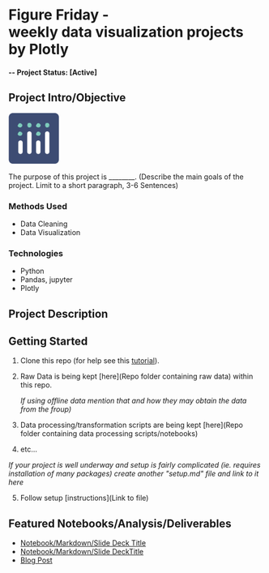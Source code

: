 # Figure Friday -<br> weekly data visualization projects by Plotly

#### -- Project Status: [Active]

## Project Intro/Objective

<div>
  <img src="https://github.com/devicons/devicon/blob/master/icons/plotly/plotly-original.svg" title="Plotly" alt="Plotly" width="100" height="100"/>&nbsp;
</div>


The purpose of this project is ________. (Describe the main goals of the project. Limit to a short paragraph, 3-6 Sentences)


### Methods Used
* Data Cleaning
* Data Visualization


### Technologies
* Python
* Pandas, jupyter
* Plotly

## Project Description

## Getting Started

1. Clone this repo (for help see this [tutorial](https://help.github.com/articles/cloning-a-repository/)).
2. Raw Data is being kept [here](Repo folder containing raw data) within this repo.

    *If using offline data mention that and how they may obtain the data from the froup)*

3. Data processing/transformation scripts are being kept [here](Repo folder containing data processing scripts/notebooks)
4. etc...

*If your project is well underway and setup is fairly complicated (ie. requires installation of many packages)
create another "setup.md" file and link to it here*

5. Follow setup [instructions](Link to file)

## Featured Notebooks/Analysis/Deliverables
* [Notebook/Markdown/Slide Deck Title](link)
* [Notebook/Markdown/Slide DeckTitle](link)
* [Blog Post](link)
